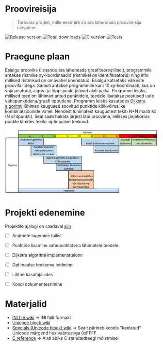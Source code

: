 # Proovireisija

> Tarkvara projekt, mille eesmärk on ära lahendada proovireisija ülesanne.

[![Release version](https://img.shields.io/github/v/release/makuke1234/ProoviReisija?display_name=release&include_prereleases)](https://github.com/makuke1234/ProoviReisija/releases/latest)
[![Total downloads](https://img.shields.io/github/downloads/makuke1234/ProoviReisija/total)](https://github.com/makuke1234/ProoviReisija/releases)
![C version](https://img.shields.io/badge/version-C11-blue.svg)
![Tests](https://img.shields.io/badge/build-none-red.svg)


# Praegune plaan

Esialgu prooviks ülesande ära lahendada graafiteoreetiliselt, programmile antakse ristmike xy-koordinaadid
(ristmikel on identifikaatorid) ning info millised ristmikud on omavahel ühendatud. Esialgu katsetaks
väikeste proovifailidega. Samuti antakse programmile kuni 10 xy-koordinaati, kus on vaja peatuda, algus- ja lõpp-punkt jäävad alati paika.
Programm leiaks, millised teed on lähimad antud punktidele, teedele lisatakse peatused uute vahepunktidena/graafi tippudena.
Programm leiaks kasutades [Dijkstra algoritmi](https://en.wikipedia.org/wiki/Dijkstra%27s_algorithm) lühimad kaugused soovitud punktide kõikvõimalike kombinatsioonide vahel.
Nendest lühimatest kaugustest tekib N*N maatriks (N sihtpunkti). Seal saab hakata järjest läbi proovima, millises järjekorras punkte läbides
tekiks optimaalne teekond.

![Ajakava](./images/ajakava.png)


# Projekti edenemine

Projektile ajalogi on saadaval [siin](./ajakulu.txt)

- [ ] Andmete lugemine failist
- [ ] Punktide lisamine vahepunktidena lähimatele teedele
- [ ] Dijkstra algoritmi implementatsioon
- [ ] Optimaalse teekonna leidmine
- [ ] Lihtne kasutajaliides
- [ ] Koodi dokumenteerimine


# Materjalid

- [INI file wiki](https://en.wikipedia.org/wiki/INI_file) -> INI faili formaat
- [Unicode block wiki](https://en.wikipedia.org/wiki/Unicode_block)
- [Specials (Unicode block) wiki](https://en.wikipedia.org/wiki/Specials_(Unicode_block)) -> Sealt pärineb koodis "keelatud" Unicode märgend hex väärtusega 0xFFFF
- [C reference](https://en.cppreference.com/w/c) -> Alati abiks C standardteegi mõistmisel
